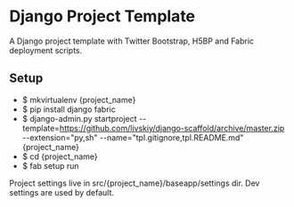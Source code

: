 # Django Project Template #

A Django project template with Twitter Bootstrap, H5BP and Fabric deployment scripts.

## Setup ##

- $ mkvirtualenv {project_name}
- $ pip install django fabric
- $ django-admin.py startproject --template=https://github.com/livskiy/django-scaffold/archive/master.zip --extension="py,sh" --name="tpl.gitignore,tpl.README.md" {project_name}
- $ cd {project_name}
- $ fab setup run

Project settings live in src/{project_name}/baseapp/settings dir. Dev settings are used by default.
